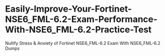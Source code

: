 # Easily-Improve-Your-Fortinet-NSE6_FML-6.2-Exam-Performance-With-NSE6_FML-6.2-Practice-Test
Nullify Stress &amp; Anxiety of Fortinet NSE6_FML-6.2 Exam With NSE6_FML-6.2 Dumps
